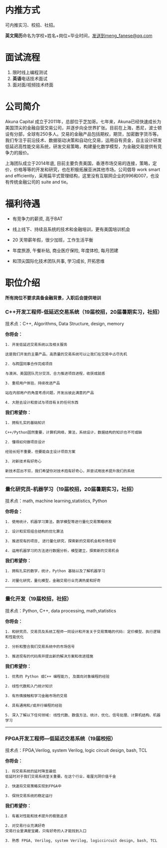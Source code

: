 # 内推方式 

可内推实习、校招、社招。

**英文简历**命名为学校+姓名+岗位+毕业时间，发送到meng_fanese@qq.com

#  面试流程
1. 限时线上编程测试
2. **英语**电话技术面试
3. 面对面/视频技术终面


# 公司简介
Akuna Capital 成立于2011年，总部位于芝加哥。七年来，Akuna已经快速成长为美国顶尖的金融自营交易公司，并逐步向全世界扩张。目前在上海，悉尼，波士顿设有分部，全球有250多人。交易的金融产品包括期权，期货，加密数字货币等。我们专注于前沿技术、数据驱动决策和自动化交易，运用自有资金，自主设计研发低延迟高性能交易系统，研发交易策略，构建量化数学模型，为金融交易提供有竞争力的报价。

 

上海团队成立于2014年底, 目前主要负责美国，香港市场交易的连接，策略，定价，价格等等的开发和研究，也在积极拓展亚洲其他市场。公司倡导 work smart and efficiently，采用扁平式管理结构，这里没有互联网企业的996和007，也没有传统金融公司的 suite and tie。



# 福利待遇

- 有竞争力的薪资, 高于BAT

- 线上线下、持续且系统的技术和金融培训，更有美国培训机会

- 20 天带薪年假，很少加班，工作生活平衡

- 年度旅游, 午餐补贴, 商业医疗保险, 年度体检, 每月团建

- 和顶尖国际化技术团队共事, 学习成长, 开拓思维



# 职位介绍
**所有岗位不要求具备金融背景，入职后会提供培训**


### C++开发工程师-低延迟交易系统（19届校招，20届暑期实习，社招）

技术点：C++, Algorithms, Data Structure, design, memory

**你将会：**
```
1. 开发低延迟交易系统以及相关服务

这是我们开发的主要产品，高质量的交易系统可以让我们在交易中占尽先机

2. 与跨国同事合作完成项目

与澳洲、美国团队充分交流、合力推进项目进程，收获成就感

3. 重视用户体验，持续改进产品

站在内部用户的角度考虑问题，开发出彼此满意的产品

4. 大胆去设计和尝试与项目有关的任何东西
```
**我们希望你：**
```
1. 拥有扎实的基础知识

C++/Python固然重要，计算机网络，算法，系统设计，数据结构的知识也不可或缺

2. 懂得如何做项目设计

经验长短不重要，但要能自主设计项目方案

3. 对新技术有好奇心

新技术层出不穷，我们希望你对技术抱有好奇心，并尝试用技术提升我们的系统
```
---

### 量化研究员-机器学习（19届校招，20届暑期实习，社招）

技术点：math, machine learning,statistics, Python

**你将会：**
```
1. 使用统计，机器学习算法，数学模型等进行量化交易策略研发

2. 设计和实现组合结构的优化算法

3. 推进现有的项目, 进行量化研究，探索新的交易机会和市场信号

4. 运用机器学习的方法进行数据分析，模型建立，探索新的交易机会
```

**我们希望你：**
```
1. 拥有扎实的数学，统计，Python 基础以及了解机器学习

2. 对量化研究，量化模型，金融交易行业充满热爱和好奇
```
---

### 量化开发（19届校招，社招）

技术点：Python, C++, data processing, math,statistics

**你将会：**
```
1. 和研究员、交易员及系统工程师一同设计和开发关于交易策略的代码: 定价模型、执行逻辑和性能优化

2. 分析和整合我们交易系统中的市场信号

3. 推进现有的代码库并提出新的解决方案和改进措施
```
**我们希望你：**
```
1. 优秀的 Python 或C++ 编程能力, 及面向对象编程的经验

2. 线性代数和入门统计知识

3. 有热情接触和学习金融市场的交易

4. 具有通用和/或并行编程的经验

5. 深入了解以下任何领域: 线性代数、数值方法、统计、优化、信号处理、计算机结构、机器学习
```
  ---

### FPGA开发工程师—低延迟交易系统（19届校招）

技术点：FPGA,Verilog, system Verilog, logic circuit design, bash, TCL

**你将会：**
```
1. 将交易系统的延时降至最低  
低延时对于我们交易系统至关重要。在这个行业，毫厘光阴价值千金

2. 快速将交易策略实现到FPGA中

3. 保持交易系统的稳定运行
```
**我们希望你：**
```
1. 有着对性能和技术提升的极致追求

2. 对交易行业充满好奇  
交易行业里满是宝藏，只有好奇的人才能找到入口

3. 熟悉 FPGA, Verilog, system Verilog, logiccircuit design, bash, TCL
```



